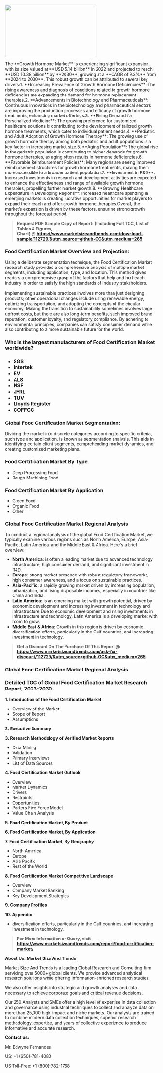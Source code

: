 <p><img class="alignnone size-medium wp-image-20088" src="https://ffe5etoiles.com/wp-content/uploads/2024/12/MST1-300x171.png" alt="" width="300" height="171" /></p>The **Growth Hormone Market** is experiencing significant expansion, with its size valued at **USD 5.14 billion** in 2022 and projected to reach **USD 10.38 billion** by **2030**, growing at a **CAGR of 9.3%** from **2024 to 2030**. This robust growth can be attributed to several key drivers:1. **Increasing Prevalence of Growth Hormone Deficiencies**: The rising awareness and diagnosis of conditions related to growth hormone deficiencies are expanding the demand for hormone replacement therapies.2. **Advancements in Biotechnology and Pharmaceuticals**: Continuous innovations in the biotechnology and pharmaceutical sectors are improving the production processes and efficacy of growth hormone treatments, enhancing market offerings.3. **Rising Demand for Personalized Medicine**: The growing preference for customized healthcare solutions is contributing to the development of tailored growth hormone treatments, which cater to individual patient needs.4. **Pediatric and Adult Adoption of Growth Hormone Therapy**: The growing use of growth hormone therapy among both pediatric and adult populations is a key factor in increasing market size.5. **Aging Population**: The global rise in the geriatric population is contributing to higher demands for growth hormone therapies, as aging often results in hormone deficiencies.6. **Favorable Reimbursement Policies**: Many regions are seeing improved reimbursement structures for growth hormone treatments, making them more accessible to a broader patient population.7. **Investment in R&D**: Increased investments in research and development activities are expected to enhance the effectiveness and range of available growth hormone therapies, propelling further market growth.8. **Growing Healthcare Expenditure in Developing Regions**: Increased healthcare spending in emerging markets is creating lucrative opportunities for market players to expand their reach and offer growth hormone therapies.Overall, the market’s expansion is driven by these factors, ensuring strong growth throughout the forecast period.</p><blockquote id="" class=""><strong>Request PDF Sample Copy of Report: (Including Full TOC, List of Tables &amp; Figures, Chart)&nbsp;@&nbsp;<strong><a href="https://www.marketsizeandtrends.com/download-sample/112729/&utm_source=github-GC&utm_medium=265" target="_blank">https://www.marketsizeandtrends.com/download-sample/112729/&utm_source=github-GC&utm_medium=265</a></strong></strong></blockquote><h3 id="" class="">Food Certification Market&nbsp;Overview and Projection:</h3><p id="" class="">Using a deliberate segmentation technique, the Food Certification Market research study provides a comprehensive analysis of multiple market segments, including application, type, and location. This method gives readers a comprehensive grasp of the factors that help and hurt each industry in order to satisfy the high standards of industry stakeholders. <br /> <br />Implementing sustainable practices involves more than just designing products; other operational changes include using renewable energy, optimizing transportation, and adopting the concepts of the circular economy. Making the transition to sustainability sometimes involves large upfront costs, but there are also long-term benefits, such improved brand reputation, customer loyalty, and regulatory compliance. By adhering to environmental principles, companies can satisfy consumer demand while also contributing to a more sustainable future for the world.</p><h3 id="" class="">Who is the largest manufacturers of&nbsp;Food Certification Market worldwide?</h3><h3 class=""><p><ul><li>SGS </li><li> Intertek </li><li> BV </li><li> ALS </li><li> NSF </li><li> JFRL </li><li> TUV </li><li> Lloyds Register </li><li> COFFCC</li></ul></p></h3><h3 id="" class="">Global&nbsp;Food Certification Market Segmentation:</h3><p id="" class="">Dividing the market into discrete categories according to specific criteria, such type and application, is known as segmentation analysis. This aids in identifying certain client segments, comprehending market dynamics, and creating customized marketing plans.</p><h3 id="" class="">Food Certification Market&nbsp;By Type</h3><p><p><ul><li>Deep Processing Food </li><li> Rough Machining Food</p></li></ul></p></p><h3 id="" class="">Food Certification Market&nbsp;By Application</h3><p class=""><p><ul><li>Green Food </li><li> Organic Food </li><li> Other</li></ul></p></p><h3 id="" class="">Global Food Certification Market Regional Analysis</h3><p id="" class="">To conduct a regional analysis of the global Food Certification Market, we typically examine various regions such as North America, Europe, Asia-Pacific, Latin America, and the Middle East &amp; Africa. Here's a brief overview:</p><ul><li><strong>North America</strong>: is often a leading market due to advanced technology infrastructure, high consumer demand, and significant investment in R&amp;D.</li><li><strong>Europe</strong>: strong market presence with robust regulatory frameworks, high consumer awareness, and a focus on sustainable practices.</li><li><strong>Asia-Pacific</strong>: a rapidly growing market driven by increasing population, urbanization, and rising disposable incomes, especially in countries like China and India.</li><li><strong>Latin America</strong>: is an emerging market with growth potential, driven by economic development and increasing investment in technology and infrastructure.Due to economic development and rising investments in infrastructure and technology, Latin America is a developing market with room to grow.</li><li><strong>Middle East &amp; Africa</strong>: Growth in this region is driven by economic diversification efforts, particularly in the Gulf countries, and increasing investment in technology.</li></ul><blockquote id="" class=""><strong>Get a Discount On The Purchase Of This Report @ <strong><a href="https://www.marketsizeandtrends.com/ask-for-discount/112729/&utm_source=github-GC&utm_medium=265" target="_blank">https://www.marketsizeandtrends.com/ask-for-discount/112729/&utm_source=github-GC&utm_medium=265</a></strong></strong></blockquote><h3 id="" class="">Global Food Certification Market Regional Analysis</h3><h3 id="" class="">Detailed TOC of Global Food Certification Market Research Report, 2023-2030</h3><p id="" class=""><strong>1. Introduction of the Food Certification Market</strong></p><ul><li>Overview of the Market</li><li>Scope of Report</li><li>Assumptions</li></ul><p id="" class=""><strong>2. Executive Summary</strong></p><p id="" class=""><strong>3. Research Methodology of Verified Market Reports</strong></p><ul><li>Data Mining</li><li>Validation</li><li>Primary Interviews</li><li>List of Data Sources</li></ul><p id="" class=""><strong>4. Food Certification Market Outlook</strong></p><ul><li>Overview</li><li>Market Dynamics</li><li>Drivers</li><li>Restraints</li><li>Opportunities</li><li>Porters Five Force Model</li><li>Value Chain Analysis</li></ul><p id="" class=""><strong>5. Food Certification Market, By Product</strong></p><p id="" class=""><strong>6. Food Certification Market, By Application</strong></p><p id="" class=""><strong>7. Food Certification Market, By Geography</strong></p><ul><li>North America</li><li>Europe</li><li>Asia Pacific</li><li>Rest of the World</li></ul><p id="" class=""><strong>8. Food Certification Market Competitive Landscape</strong></p><ul><li>Overview</li><li>Company Market Ranking</li><li>Key Development Strategies</li></ul><p id="" class=""><strong>9. Company Profiles</strong></p><p id="" class=""><strong>10. Appendix</strong></p><ul><li>diversification efforts, particularly in the Gulf countries, and increasing investment in technology.</li></ul><blockquote id="" class=""><strong>For More Information or Query, visit <strong><strong><a href="https://www.marketsizeandtrends.com/report/food-certification-market/" target="_blank">https://www.marketsizeandtrends.com/report/food-certification-market/</a></strong></strong></strong></blockquote><p id="" class=""><strong>About Us: Market Size And Trends</strong></p><p id="" class="">Market Size And Trends is a leading Global Research and Consulting firm servicing over 5000+ global clients. We provide advanced analytical research solutions while offering information-enriched research studies.</p><p id="" class="">We also offer insights into strategic and growth analyses and data necessary to achieve corporate goals and critical revenue decisions.</p><p id="" class="">Our 250 Analysts and SMEs offer a high level of expertise in data collection and governance using industrial techniques to collect and analyze data on more than 25,000 high-impact and niche markets. Our analysts are trained to combine modern data collection techniques, superior research methodology, expertise, and years of collective experience to produce informative and accurate research.</p><p id="" class=""><strong>Contact us:</strong></p><p id="" class="">Mr. Edwyne Fernandes</p><p id="" class="">US: +1 (650)-781-4080</p><p id="" class="">US Toll-Free: +1 (800)-782-1768</p>
